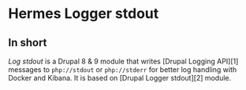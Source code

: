 # Hermes Logger stdout

## In short
*Log stdout* is a Drupal 8 & 9 module that writes [Drupal Logging API][1] messages to `php://stdout` or `php://stderr` for better log handling with Docker and Kibana. It is based on [Drupal Logger stdout][2] module.
